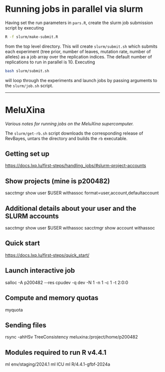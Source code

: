# Running jobs in parallel via slurm

Having set the run parameters in `pars.R`, create the slurm job submission script by executing
```bash
R -f slurm/make-submit.R
```
from the top level directory. This will create `slurm/submit.sh` which submits each experiment (tree prior, number of leaves, mutation rate, number of alleles) as a job array over the replication indices. The default number of replications to run in parallel is 10. Executing
```bash
bash slurm/submit.sh
```
will loop through the experiments and launch jobs by passing arguments to the `slurm/job.sh` script.

---

# MeluXina

_Various notes for running jobs on the MeluXina supercomputer._

The `slurm/get-rb.sh` script downloads the corresponding release of RevBayes, untars the directory and builds the `rb` executable.

## Getting set up
https://docs.lxp.lu/first-steps/handling_jobs/#slurm-project-accounts

## Show projects (mine is p200482)
sacctmgr show user $USER withassoc format=user,account,defaultaccount

## Additional details about your user and the SLURM accounts
sacctmgr show user $USER withassoc
sacctmgr show account withassoc

## Quick start
https://docs.lxp.lu/first-steps/quick_start/

## Launch interactive job
salloc -A p200482 --res cpudev -q dev -N 1 -n 1 -c 1 -t 2:0:0

## Compute and memory quotas
myquota

## Sending files
rsync -ahHSv TreeConsistency meluxina:/project/home/p200482

## Modules required to run R v4.4.1
ml env/staging/2024.1
ml ICU
ml R/4.4.1-gfbf-2024a
